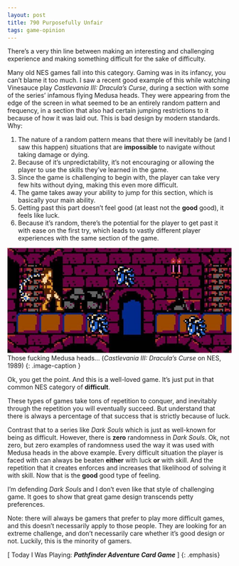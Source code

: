 ```yaml
---
layout: post
title: 790 Purposefully Unfair
tags: game-opinion 
---
```

There’s a very thin line between making an interesting and challenging experience and making something difficult for the sake of difficulty.

Many old NES games fall into this category.  Gaming was in its infancy, you can’t blame it too much.  I saw a recent good example of this while watching Vinesauce play *Castlevania III: Dracula’s Curse*, during a section with some of the series’ infamous flying Medusa heads.  They were appearing from the edge of the screen in what seemed to be an entirely random pattern and frequency, in a section that also had certain jumping restrictions to it because of how it was laid out.  This is bad design by modern standards.  Why:

1) The nature of a random pattern means that there will inevitably be (and I saw this happen) situations that are **impossible** to navigate without taking damage or dying.
1) Because of it’s unpredictability, it’s not encouraging or allowing the player to use the skills they’ve learned in the game.
2) Since the game is challenging to begin with, the player can take very few hits without dying, making this even more difficult.
3) The game takes away your ability to jump for this section, which is basically your main ability.
4) Getting past this part doesn’t feel good (at least not the **good** good), it feels like luck.
5) Because it’s random, there’s the potential for the player to get past it with ease on the first try, which leads to vastly different player experiences with the same section of the game.

![unfair](/img/games/790_Purposefully_Unfair.jpg "Purposefully Unfair")
Those fucking Medusa heads… (*Castlevania III: Dracula’s Curse* on NES, 1989)
{: .image-caption }

Ok, you get the point.  And this is a well-loved game.  It’s just put in that common NES category of **difficult**. 

These types of games take tons of repetition to conquer, and inevitably through the repetition you will eventually succeed.  But understand that there is always a percentage of that success that is strictly because of luck.

Contrast that to a series like *Dark Souls* which is just as well-known for being as difficult.  However, there is **zero** randomness in *Dark Souls*.  Ok, not zero, but zero examples of randomness used the way it was used with Medusa heads in the above example.  Every difficult situation the player is faced with can always be beaten **either** with luck **or** with skill.  And the repetition that it creates enforces and increases that likelihood of solving it with skill.  Now that is the **good** good type of feeling.

I’m defending *Dark Souls* and I don’t even like that style of challenging game.  It goes to show that great game design transcends petty preferences.

Note: there will always be gamers that prefer to play more difficult games, and this doesn’t necessarily apply to those people.  They are looking for an extreme challenge, and don’t necessarily care whether it’s good design or not.  Luckily, this is the minority of gamers.

[ Today I Was Playing: ***Pathfinder Adventure Card Game*** ]
{: .emphasis}

